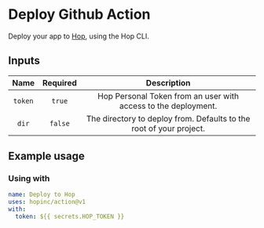 # Deploy Github Action

Deploy your app to [Hop](https://hop.io), using the Hop CLI.

## Inputs

|  Name   | Required |                             Description                             |
| :-----: | :------: | :-----------------------------------------------------------------: |
| `token` |  `true`  |   Hop Personal Token from an user with access to the deployment.    |
|  `dir`  | `false`  | The directory to deploy from. Defaults to the root of your project. |

## Example usage

### Using with

```yaml
name: Deploy to Hop
uses: hopinc/action@v1
with:
  token: ${{ secrets.HOP_TOKEN }}
```
